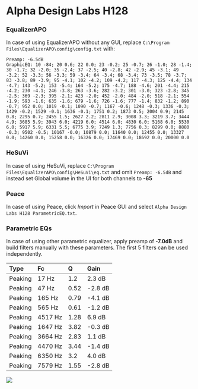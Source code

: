 # Alpha Design Labs H128

### EqualizerAPO
In case of using EqualizerAPO without any GUI, replace `C:\Program Files\EqualizerAPO\config\config.txt`
with:
```
Preamp: -6.5dB
GraphicEQ: 10 -84; 20 0.6; 22 0.0; 23 -0.2; 25 -0.7; 26 -1.0; 28 -1.4; 30 -1.7; 32 -2.0; 35 -2.4; 37 -2.5; 40 -2.8; 42 -2.9; 45 -3.1; 49 -3.2; 52 -3.3; 56 -3.3; 59 -3.4; 64 -3.4; 68 -3.4; 73 -3.5; 78 -3.7; 83 -3.8; 89 -3.9; 95 -4.1; 102 -4.2; 109 -4.2; 117 -4.3; 125 -4.4; 134 -4.7; 143 -5.2; 153 -5.4; 164 -5.2; 175 -4.7; 188 -4.6; 201 -4.4; 215 -4.2; 230 -4.1; 246 -3.8; 263 -3.6; 282 -3.2; 301 -3.0; 323 -2.8; 345 -2.5; 369 -2.3; 395 -2.1; 423 -2.0; 452 -2.0; 484 -2.0; 518 -2.1; 554 -1.9; 593 -1.6; 635 -1.6; 679 -1.6; 726 -1.6; 777 -1.4; 832 -1.2; 890 -0.7; 952 0.0; 1019 -0.1; 1090 -0.7; 1167 -0.6; 1248 -0.3; 1336 -0.3; 1429 -0.2; 1529 -0.1; 1636 -0.1; 1751 0.2; 1873 0.5; 2004 0.9; 2145 0.8; 2295 0.7; 2455 1.5; 2627 2.2; 2811 2.9; 3008 3.3; 3219 3.7; 3444 4.9; 3685 5.9; 3943 6.0; 4219 6.0; 4514 6.0; 4830 6.0; 5168 6.0; 5530 6.0; 5917 5.9; 6331 5.5; 6775 3.9; 7249 1.3; 7756 0.3; 8299 0.0; 8880 -0.3; 9502 -0.5; 10167 -0.0; 10879 0.0; 11640 0.0; 12455 0.0; 13327 0.0; 14260 0.0; 15258 0.0; 16326 0.0; 17469 0.0; 18692 0.0; 20000 0.0
```

### HeSuVi
In case of using HeSuVi, replace `C:\Program Files\EqualizerAPO\config\HeSuVi\eq.txt` and omit `Preamp:
-6.5dB` and instead set Global volume in the UI for both channels to **-65**

### Peace
In case of using Peace, click *Import* in Peace GUI and select `Alpha Design Labs H128 ParametricEQ.txt`.

### Parametric EQs
In case of using other parametric equalizer, apply preamp of **-7.0dB** and build filters manually with
these parameters. The first 5 filters can be used independently.

| Type    | Fc      |    Q | Gain    |
|:--------|:--------|:-----|:--------|
| Peaking | 17 Hz   | 1.2  | 2.3 dB  |
| Peaking | 47 Hz   | 0.52 | -2.8 dB |
| Peaking | 165 Hz  | 0.79 | -4.1 dB |
| Peaking | 565 Hz  | 0.61 | -1.2 dB |
| Peaking | 4517 Hz | 1.28 | 6.9 dB  |
| Peaking | 1647 Hz | 3.82 | -0.3 dB |
| Peaking | 3664 Hz | 2.83 | 1.1 dB  |
| Peaking | 4470 Hz | 3.44 | -1.4 dB |
| Peaking | 6350 Hz | 3.2  | 4.0 dB  |
| Peaking | 7579 Hz | 1.55 | -2.8 dB |

![](https://raw.githubusercontent.com/jaakkopasanen/AutoEq/master/results/innerfidelity/sbaf-serious/Alpha%20Design%20Labs%20H128/Alpha%20Design%20Labs%20H128.png)